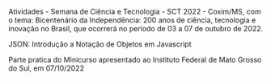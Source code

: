 Atividades - Semana de Ciência e Tecnologia - SCT 2022 - Coxim/MS, com o tema: Bicentenário da Independência: 200 anos de ciência, tecnologia e inovação no Brasil, que ocorrerá no período de 03 a 07 de outubro de 2022.

JSON: Introdução a Notação de Objetos em Javascript

Parte pratica do Minicurso apresentado ao Instituto Federal de Mato Grosso do Sul, em 07/10/2022


